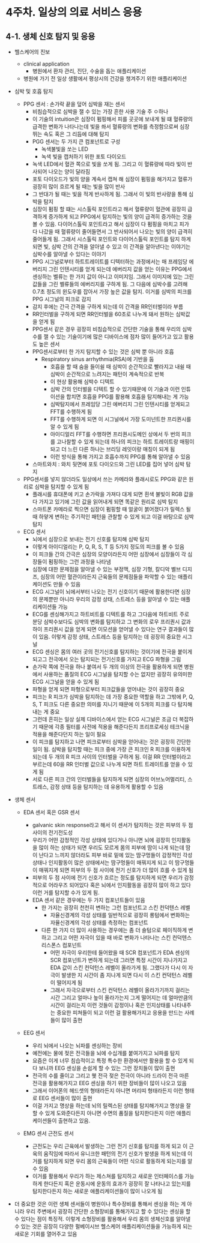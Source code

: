# 4주차. 일상의 의료 서비스 응용

## 4-1. 생체 신호 탐지 및 응용

- 헬스케어의 진보
  - clinical application
    - 병원에서 환자 관리, 진단, 수술을 돕는 애플리케이션
  - 병원에 가기 전 일상 생활에서 평상시의 건강을 챙겨주기 위한 애플리케이션

- 심박 및 호흡 탐지
  - PPG 센서 : 손가락 끝을 덮어 심박을 재는 센서
    - 비침습적으로 심박을 잴 수 있는 가장 흔한 사용 기술 주 ㅇ하나
    - 이 기술의 intuition은 심장이 펌핑해서 피를 곳곳에 보내게 될 떄 혈류량의 급격한 변화가 나타나는데 빛을 쏴서 혈류량의 변화를 측정함으로써 심장 뛰는 속도 혹은 그 리듬에 대해 탐지
    - PGG 센서는 두 가지 큰 컴포넌트로 구성
      - 녹색불빛을 쏘는 LED
      - 녹색 빛을 캡처하기 위한 포토 다이오드
    - 녹색 LED에서 혈관 쪽으로 빛을 쏘게 됨. 그리고 이 혈류량에 따라 빛이 반사되어 나오는 양이 달라짐
    - 포토 다이오드가 빛의 양을 계속서 캡쳐 해 심장이 펌핑을 해가지고 혈류가 굉장히 많이 흐르게 될 때는 빛을 많이  반사
    - 그 반대가 될 때는 빛을 적게 반사하게 됨. 그래서 이 빛의 반사량을 통해 심박을 탐지
    - 심장이 펌핑 할 떄는 시스톨릭 포인트라고 해서 혈류량이 혈관에 굉장히 급격하게 증가하게 되고 PPG에서 탐지하는 빛의 양이 급격히 증가하는 것을 볼 수 있음. 다이어스톨릭 포인트라고 해서 심장이 다 펌핑을 마치고 피가 다 나갔을 때 혈류량이 줄어들면서 그 반사되어서 나오는 빛의 양이 급격히 줄어들게 됨. 그래서 시스톨릭 포인트와 다이어스톨릭 포인트를 탐지 하게 되면 빛, 심박 간의 간격을 알아낼 수 있고 이 간격을 알아낸다는 이야기는 심박수를 알아낼 수 있다는 이야기
    - PPG 시그널로부터 하트트레이트를 디텍터하는 과정에서는 매 프레임당 에버리지 그린 인텐시티를 얻게 되는데 에버리지 값을 얻는 이유는 PPG에서 센싱하는 벨류는 한 가지 값이 아니고 이미지임. 그래서 이미지에 있는 그린 값들을 그린 벨류들의 에버리지를 구하게 됨. 그 다음에 심박수를 고려해 0.7초 정도의 윈도우를 잡아서 가장 높은 값을 탐지. 이거를 심박의 피크를 PPG 시그널의 피크로 감지
    - 감지 후에는 간극 간격을 구하게 되는데 이 간격을 RR인터벌이라 부름
    - RR인터벌을 구하게 되면 RR인터벌을 60초로 나누게 돼서 원하는 심박값을 얻게 됨
    - PPG센서 같은 경우 굉장히 비침습적으로 간단한 기술을 통해 우리의 심박수를 잴 수 있는 기술이기에 많은 디바이스에 점차 많이 들어가고 있고 활용도 높은 센서
    - PPG센서로부터 한 가지 탐지할 수 있는 것은 심박 뿐 아니라 호흡
      - Respiratory sinus arrhythmia(RSA)에 기반을 둠
        - 호흡을 할 때 숨을 들이쉴 때 심박이 순간적으로 빨라지고 내쉴 때 심박이 순간적으로 느려지는 패턴이 계속적으로 반복
        - 이 현상 활용해 심박수 디텍트
        - 심박 간의 인터벌을 디텍트 할 수 있기때문에 이 기술과 이런 인튜이션을 합치면 호흡을 PPG를 활용해 호흡을 탐지해내는 게 가능
        - 심박탐지에서 프레임당 그린 에버리지 그린 인텐시티를 얻게되고 FFT를 수행하게 됨
        - FFT를 수행하게 되면 이 시그널에서 가장 도미넌트한 프리퀀시를 알 수 있게 됨
        - 아이디얼리 FFT를 수행하면 프리퀀시도메인 상에서 두 번의 피크를 고나찰할 수 있게 되는데 하나의 피크는 하트 트레이트랑 매핑이 돠고 더 느린 다른 하나는 브리딩 레잇이랑 매칭이 되게 됨
        - 이런 방식을 통해 가지고 호흡수까지 PPG를 통해 알아낼 수 있음
    - 스마트와치 : 와치 뒷면에 포토 다이오드와 그린 LED를 집어 넣어 심박 탐지
  - PPG센서를 넣지 않더라도 일상에서 쓰는 카메라와 플래시로도 PPG와 같은 원리로 심박을 탐지할 수 있게 됨
    - 플래시를 휴대폰에 키고 손가락을 가져다 대게 되면 흰색 불빛이 RGB 값을 다 가지고 있기에 그린 값을 읽어내게 되면 똑같은 원리로 심박 탐지
    - 스마트폰 카메라로 찍으면 심장이 펌핑할 때 얼굴이 붉어졌다가 릴렉스 될 때 하얗게 변하는 주기적인 패턴을 관찰할 수 있게 되고 이걸 바탕으로 심박 탐지
  - ECG 센서
    - 뇌에서 심장으로 보내는 전기 신호를 탐지해 심박 탐지
    - 이렇게 아이디얼리는 P, Q, R, S, T 등 5가지 정도의 피크를 볼 수 있음
    - 이 피크들 간의 간극은 심장의 모양이라든지 어떤 심장에서 심장들이 각 심장들이 펌핑하는 그런 과정을 나타냄
    - 심장에 대한 문제점을 알아낼 수 있는 부정맥, 심장 기형, 칼디악 벨브 디지즈, 심장의 어떤 혈관이라든지 근육들의 문제점들을 파악할 수 있는 애플리케이션도 만들 수 있음
    - ECG 시그널이 뇌에서부터 나오는 전기 신호이기 때문에 활용한다면 심장의 문제뿐만 아니라 우리의 감정 상태, 스트레스 등을 알아낼 수 있는 애플리케이션들 가능
    - ECG를 센싱해가지고 하트비트를 디텍트를 하고 그다음에 하트비트 주로 분당 심박수보다도 심박의 변화를 탐지하고 그 변화의 로우 프리퀀시 값과 하이 프리퀀시 값을 얻게 되면 이모션을 얻어낼 수 있다는 연구 결과들이 많이 있음. 이렇게 감정 상태, 스트레스 등을 탐지하는 데 굉장히 중요한 시그널
    - ECG 센싱은 몸의 여러 곳의 전기신호를 탐지하는 것이기에 전극을 붙이게 되고그 전극에서 오는 탐지되는 전기신호를 가지고  ECG 파형을 그림
    - 손가락 쪽에 전극을 하나 붙여서 두 개의 이상의 전극을 활용하게 되면 병원에서 사용하는 품질의 ECG 시그널을 탐지할 수는 없지만 굉장히 유의미한 ECG 시그널을 얻을 수 있게 됨
    - 파형을 얻게 되면 파형으로부터 피크값들을 얻어내는 것이 굉장히 중요
    - 피크는 R 피크가 심박을 탐지하는 데 가장 중요한 역할을 하고 그밖에 P, Q, S, T 피크도 다른 중요한 의미를 지니기 때문에 이 5개의 피크를 다 탐지해내는 게 중요
    - 그런데 흔히는 일상 실제 디바이스에서 얻는 ECG 시그널은 조금 더 복잡하기 때문에 각종 필터를 사전에 적용을 해준다든지 프리프로세싱 테크닉을 적용을 해준다던지 하는 일이 필요
    - 이 피크를 탐지하고 나면 피크로부터 심박을 얻어내는 것은 굉장히 간단한 일이 됨. 심박을 탐지할 때는 피크 중에 가장 큰 피크인 R 피크를 이용하게 되는데 두 개의 R 피크 사이의 인터벌을 구하게 됨. 이걸 RR 인터벌이라고 부르는데 60을 RR 인터벌 값으로 나누게 되면 하트 트레이트를 얻을 수 있게 됨
    - 서로 다른 피크 간의 인터벌들을 탐지하게 되면 심장의 어브노어멀리티, 스트레스,  감정 상태 등을 탐지하는 데 유용하게 활용할 수 있음
- 생체 센서
  - EDA 센서 혹은 GSR 센서
    - galvanic skin response라고 해서 이 센서가 탐지하는 것은 피부의 두 점 사이의 전기전도성
    - 우리가 어떤 감정적인 각성 상태에 있다거나 아니면 뇌에 굉장히 인지활동을 많이 하는 상태가 되면 우리도 모르게 몸의 피부에 땀이 나게 되는데 땀이 난다고 느끼지 않더라도 피부 바로 밑에 있는 땀구멍들이 감정적인 각성 상태나 인지활동이 많은 상태에서는 땀구멍들이 매꿔지게 되고 이 땀구멍들이 매꿔지게 되면 피부의 두 점 사이에 전기 신호가 더 많이 흐를 수 있게 됨
    - 피부의 두 점 사이에 전기 신호가 흐르는 정도를 탐지하게 되면 우리가 감정적으로 어라우즈 되어있다 혹은 뇌에서 인지활동을 굉장히 많이 하고 있다 이런 거를 탐지할 수가 있게  됨.
    - EDA 센서 같은 경우에는 두 가지 컴포넌트들이 있음
      - 한 가지는 굉장히 천천히 변하는 그런 컴포넌트고 스킨 컨덕텐스 레벨
        - 자율신경계의 각성 상태를 일반적으로 굉장히 롱텀에서 변화하는 자율신경계의 각성 상태를 측정하는 컴포넌트
      - 다른 한 가지 더 많이 사용하는 경우에는 좀 더 숄텀으로 페이직하게 변하고 그리고 어떤 자극이 있을 때 바로 변화가 나타나는 스킨 컨덕텐스 리스폰스 컴포넌트
        - 어떤 자극이 우리한테 들어왔을 때 SCR 컴포넌트가 EDA 센싱의 SCR 컴포넌트가 변하게 되는데 그러면 특정 시간이 지나가지고 EDA 값이 스킨 컨덕턴스 레벨이 올라가게 됨. 그랬다가 다시 이 자극이 발생한 지 시간이 좀 지나게 되면 다시 이 스킨 컨덕턴스 레벨이 떨어지게 됨
        - 그래서 자극으로부터 스킨 컨덕턴스 레벨이 올라가기까지 걸리는 시간 그리고 얼마나 높이 올라가는지 그게 떨어지는 데 얼마만큼의 시간이 걸리는지 이런 것들이 감정이나 혹은 인지상태를 나타내주는 중요한 피쳐들이 되고 이런 걸 활용해가지고 응용을 만드는 사례들이 많이 출현
  - EEG 센서
    - 우리 뇌에서 나오는 뇌파를 센싱하는 장비
    - 예전에는 물에 젖은 전극들을 뇌에 수십개를 붙여가지고 뇌파를 탐지
    - 요즘은 이게 너무 침습적이고 특정 특수한 환경에서만 활용을 할 수 있게 되다 보니까 EEG 센싱을 손쉽게 할 수 있는 그런 장치들이 많이 출현
    - 전극의 수를 줄이고 그리고 웻 전극 젖은 전극이 아니라 드라이 전극 마른 전극을 활용해가지고 EEG 센싱을 하기 위한 장비들이 많이 나오고 있음
    - 그래서 이어폰의 헤드셋의 형태라든지 아니면 머리띠 형태라든지 이런 형태로 EEG 센서들이 많이 출현
    - 이걸 가지고 명상을 하는데 뇌의 릴렉스된 상태를 탐지해가지고 명상을 잘 할 수 있게 도와준다든지 아니면 수면의 품질을 탐지한다든지 이런 애플리케이션들이 출현하고 있음.

  - EMG 센서 근전도 센서
    - 근전도는 우리 근육에서 발생하는 그런 전기 신호를 탐지를 하게 되고 이 근육의 움직임에 따라서 유니크한 패턴의 전기 신호가 발생을 하게 되는데 이거를 탐지하게 되면 우리 몸의 근육들이 어떤 식으로 활동하게 되는지를 알 수 있음
    - 이거를 활용해서 우리가 하는 제스쳐를 탐지하고 새로운 인터페이스를 가능하게 한다든지 혹은 운동시에 운동의 효과가 굉장히 잘 나타나고 있는지를 탐지한다든지 하는 새로운 애플리케이션들이 많이 나오게 됨

- 더 중요한 것은 이런 생체 센서들이 병원이나 특수장비를 통해서 센싱을 하는 게 아니라 우리 주변에서 굉장히 간단한 소형장비를 통해가지고 할 수 있다는 센싱을 할 수 있다는 점이 특징적. 이렇게 소형장비를 활용해서 우리 몸의 생체신호를 알아낼 수 있는 것은 굉장히 다양한 펄베이시브 헬스케어 애플리케이션들을 가능하게 되는 새로운 기회를 열어주고 있음